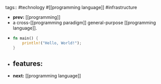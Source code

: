 tags:: #technology #[[programming language]] #infrastructure

- **prev:** [[programming]]
- a cross-[[programming paradigm]] general-purpose [[programming language]].
- ```rust
  fn main() {
      println!("Hello, World!");
  }
  ```
- features:
	-
- **next:** [[programming language]]